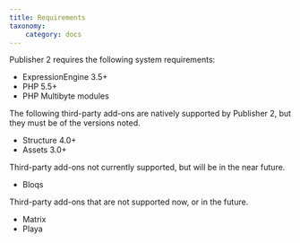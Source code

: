 ```yaml
---
title: Requirements
taxonomy:
    category: docs
---
```


Publisher 2 requires the following system requirements:

- ExpressionEngine 3.5+
- PHP 5.5+
- PHP Multibyte modules

The following third-party add-ons are natively supported by Publisher 2, but they must be of the versions noted.

- Structure 4.0+
- Assets 3.0+

Third-party add-ons not currently supported, but will be in the near future.

- Bloqs

Third-party add-ons that are not supported now, or in the future.

- Matrix
- Playa